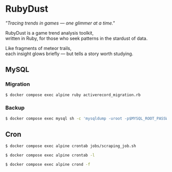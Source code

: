 # RubyDust

_"Tracing trends in games — one glimmer at a time."_

RubyDust is a game trend analysis toolkit,  
written in Ruby, for those who seek patterns in the stardust of data.

Like fragments of meteor trails,  
each insight glows briefly — but tells a story worth studying.

## MySQL

### Migration

```bash
$ docker compose exec alpine ruby activerecord_migration.rb
```

### Backup

```bash
$ docker compose exec mysql sh -c 'mysqldump -uroot -p$MYSQL_ROOT_PASSWORD $MYSQL_DATABASE > /var/db/$(date +%y%m%d)_$MYSQL_DATABASE.sql'
```

## Cron

```bash
$ docker compose exec alpine crontab jobs/scraping_job.sh
```

```bash
$ docker compose exec alpine crontab -l
```

```bash
$ docker compose exec alpine crond -f
```
